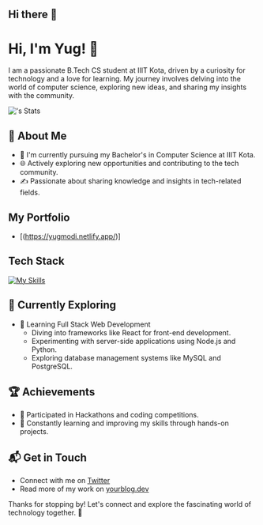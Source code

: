 ## Hi there 👋


# Hi, I'm Yug! 👋

I am a passionate B.Tech CS student at IIIT Kota, driven by a curiosity for technology and a love for learning. My journey involves delving into the world of computer science, exploring new ideas, and sharing my insights with the community.

![<username>'s Stats](https://github-readme-stats.vercel.app/api?username=<username>&theme=vue-dark&show_icons=true&hide_border=true&count_private=true)

## 🚀 About Me

- 🔭 I'm currently pursuing my Bachelor's in Computer Science at IIIT Kota.
- 🌐 Actively exploring new opportunities and contributing to the tech community.
- ✍️ Passionate about sharing knowledge and insights in tech-related fields.

## My Portfolio
- [(https://yugmodi.netlify.app/)]

## Tech Stack
[![My Skills](https://skillicons.dev/icons?i=js,html,css,python)](https://skillicons.dev)

## 🌱 Currently Exploring

- 🚀 Learning Full Stack Web Development
  - Diving into frameworks like React for front-end development.
  - Experimenting with server-side applications using Node.js and Python.
  - Exploring database management systems like MySQL and PostgreSQL.

## 🏆 Achievements

- 🌟 Participated in Hackathons and coding competitions.
- 🚀 Constantly learning and improving my skills through hands-on projects.

## 📬 Get in Touch

- Connect with me on [Twitter](https://twitter.com/yourhandle)
- Read more of my work on [yourblog.dev](https://yourblog.dev)

Thanks for stopping by! Let's connect and explore the fascinating world of technology together. 🚀

